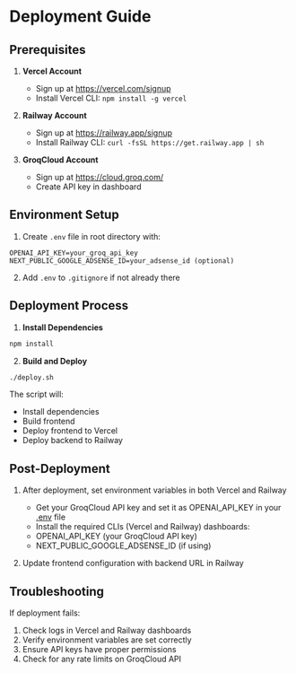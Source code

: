 # Deployment Guide

## Prerequisites

1. **Vercel Account**
   - Sign up at https://vercel.com/signup
   - Install Vercel CLI: `npm install -g vercel`

2. **Railway Account**
   - Sign up at https://railway.app/signup
   - Install Railway CLI: `curl -fsSL https://get.railway.app | sh`

3. **GroqCloud Account**
   - Sign up at https://cloud.groq.com/
   - Create API key in dashboard

## Environment Setup

1. Create `.env` file in root directory with:
```env
OPENAI_API_KEY=your_groq_api_key
NEXT_PUBLIC_GOOGLE_ADSENSE_ID=your_adsense_id (optional)
```

2. Add `.env` to `.gitignore` if not already there

## Deployment Process

1. **Install Dependencies**
```bash
npm install
```

2. **Build and Deploy**
```bash
./deploy.sh
```

The script will:
- Install dependencies
- Build frontend
- Deploy frontend to Vercel
- Deploy backend to Railway

## Post-Deployment

1. After deployment, set environment variables in both Vercel and Railway 
   - Get your GroqCloud API key and set it as OPENAI_API_KEY in your [.env](cci:7://file:///home/anindya-paul/projects/junior_project_structure/junior/.env:0:0-0:0) file
   - Install the required CLIs (Vercel and Railway) dashboards:
   - OPENAI_API_KEY (your GroqCloud API key)
   - NEXT_PUBLIC_GOOGLE_ADSENSE_ID (if using)

2. Update frontend configuration with backend URL in Railway

## Troubleshooting

If deployment fails:
1. Check logs in Vercel and Railway dashboards
2. Verify environment variables are set correctly
3. Ensure API keys have proper permissions
4. Check for any rate limits on GroqCloud API

